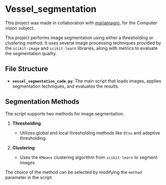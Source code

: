 # Vessel_segmentation

This project was made in collaboration with [mariamagro](https://github.com/mariamagro), for the Computer vision subject.

This project performs image segmentation using either a thresholding or clustering method. It uses several image processing techniques provided by the `scikit-image` and `scikit-learn` libraries, along with metrics to evaluate the segmentation quality.

## File Structure

- **`vessel_segmentation_code.py`**: The main script that loads images, applies segmentation techniques, and evaluates the results.

## Segmentation Methods

The script supports two methods for image segmentation:

1. **Thresholding**:
   - Utilizes global and local thresholding methods like `Otsu` and adaptive thresholding.
   
2. **Clustering**:
   - Uses the `KMeans` clustering algorithm from `scikit-learn` to segment images.

The choice of the method can be selected by modifying the `method` parameter in the script.
